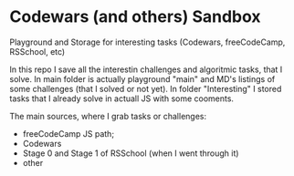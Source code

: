 # Codewars (and others) Sandbox

Playground and Storage for interesting tasks (Codewars, freeCodeCamp, RSSchool, etc)

In this repo I save all the interestin challenges and algoritmic tasks, that I solve. In main folder is actually playground "main" and MD's listings of some challenges (that I solved or not yet). In folder "Interesting" I stored tasks that I already solve in actuall JS with some cooments.

The main sources, where I grab tasks or challenges:

- freeCodeCamp JS path;
- Codewars
- Stage 0 and Stage 1 of RSSchool (when I went through it)
- other
